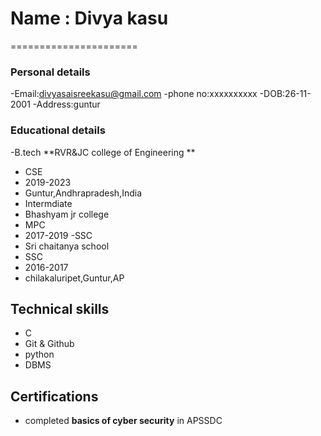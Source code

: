 # Name : Divya kasu
======================
### Personal details
 -Email:divyasaisreekasu@gmail.com
 -phone no:xxxxxxxxxx
 -DOB:26-11-2001
 -Address:guntur
### Educational details
-B.tech
 **RVR&JC college of Engineering **
-  CSE 
- 2019-2023
- Guntur,Andhrapradesh,India
- Intermdiate
- Bhashyam jr college
- MPC
- 2017-2019
-SSC
- Sri chaitanya school
- SSC
- 2016-2017
- chilakaluripet,Guntur,AP
## Technical skills
- C
- Git & Github
- python 
- DBMS
## Certifications
- completed **basics of cyber security** in APSSDC
